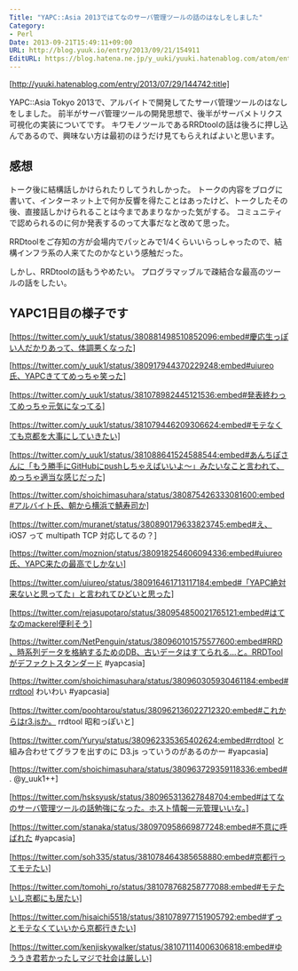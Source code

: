 ```yaml
---
Title: "YAPC::Asia 2013ではてなのサーバ管理ツールの話のはなしをしました"
Category:
- Perl
Date: 2013-09-21T15:49:11+09:00
URL: http://blog.yuuk.io/entry/2013/09/21/154911
EditURL: https://blog.hatena.ne.jp/y_uuki/yuuki.hatenablog.com/atom/entry/11696248318757974704
---
```


[http://yuuki.hatenablog.com/entry/2013/07/29/144742:title]

YAPC::Asia Tokyo 2013で、アルバイトで開発してたサーバ管理ツールのはなしをしました。
前半がサーバ管理ツールの開発思想で、後半がサーバメトリクス可視化の実装についてです。
キワモノツールであるRRDtoolの話は後ろに押し込んであるので、興味ない方は最初のほうだけ見てもらえればよいと思います。

<script async class="speakerdeck-embed" data-id="512b43d0044201319a7e5a401ba27687" data-ratio="1.33333333333333" src="//speakerdeck.com/assets/embed.js"></script>

## 感想

トーク後に結構話しかけられたりしてうれしかった。
トークの内容をブログに書いて、インターネット上で何か反響を得たことはあったけど、トークしたその後、直接話しかけられることは今まであまりなかった気がする。
コミュニティで認められるのに何か発表するのって大事だなと改めて思った。

RRDtoolをご存知の方が会場内でパッとみで1/4くらいいらっしゃったので、結構インフラ系の人来てたのかなという感触だった。

しかし、RRDtoolの話もうやめたい。
プログラマッブルで疎結合な最高のツールの話をしたい。

## YAPC1日目の様子です

[https://twitter.com/y_uuk1/status/380881498510852096:embed#慶応生っぽい人だかりあって、体調悪くなった]

[https://twitter.com/y_uuk1/status/380917944370229248:embed#uiureo氏、YAPCきててめっちゃ笑った]

[https://twitter.com/y_uuk1/status/381078982445121536:embed#発表終わってめっちゃ元気になってる]

[https://twitter.com/y_uuk1/status/381079446209306624:embed#モテなくても京都を大事にしていきたい]


[https://twitter.com/y_uuk1/status/381088641524588544:embed#あんちぽさんに「もう勝手にGitHubにpushしちゃえばいいよ〜」みたいなこと言われて、めっちゃ適当な感じだった]

[https://twitter.com/shoichimasuhara/status/380875426333081600:embed#アルバイト氏、朝から横浜で鯖寿司か]

[https://twitter.com/muranet/status/380890179633823745:embed#え、 iOS7 って multipath TCP 対応してるの？]


[https://twitter.com/moznion/status/380918254606094336:embed#uiureo氏、YAPC来たの最高でしかない]


[https://twitter.com/uiureo/status/380916461713117184:embed#「YAPC絶対来ないと思ってた」と言われてひどいと思った]

[https://twitter.com/rejasupotaro/status/380954850021765121:embed#はてなのmackerel便利そう]

[https://twitter.com/NetPenguin/status/380960101575577600:embed#RRD、時系列データを格納するためのDB、古いデータはすてられる…と。RRDToolがデファクトスタンダード #yapcasia]

[https://twitter.com/shoichimasuhara/status/380960305930461184:embed#rrdtool わいわい #yapcasia]

[https://twitter.com/poohtarou/status/380962136022712320:embed#これからはr3.jsか。 rrdtool 昭和っぽいと]

[https://twitter.com/Yuryu/status/380962335365402624:embed#rrdtool と組み合わせてグラフを出すのに D3.js っていうのがあるのかー #yapcasia]

[https://twitter.com/shoichimasuhara/status/380963729359118336:embed#. @y_uuk1++]

[https://twitter.com/hsksyusk/status/380965313627848704:embed#はてなのサーバ管理ツールの話勉強になった。ホスト情報一元管理いいな。]

[https://twitter.com/stanaka/status/380970958669877248:embed#不意に呼ばれた #yapcasia]

[https://twitter.com/soh335/status/381078464385658880:embed#京都行ってモテたい]

[https://twitter.com/tomohi_ro/status/381078768258777088:embed#モテたいし京都にも居たい]

[https://twitter.com/hisaichi5518/status/381078977151905792:embed#ずっとモテなくていいから京都行きたい]

[https://twitter.com/kenjiskywalker/status/381071114006306818:embed#ゆううき君若かったしマジで社会は厳しい]
